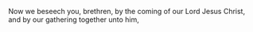 Now we beseech you, brethren, by the coming of our Lord Jesus Christ, and by our gathering together unto him,
